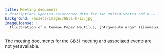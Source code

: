 ```yaml
---
title: Meeting documents
# description: Species occurrence data for the United States and U.S. Territories.
background: /assets/images/GB31-h-13.jpg
imageLicense: |
  Illustration of a Common Paper Nautilus, [*Argonauta argo* (Linnaeus, 1758)](https://www.gbif.org/species/5189614) from Moluscos marinos de España, Portugal y las Baleares. Madrid, 1870. Via the [Biodiversity Heritage Library](https://flic.kr/p/2kMkHxc)
---
```


The meeting documents for the GB31 meeting and associated events are not yet available. 



 
